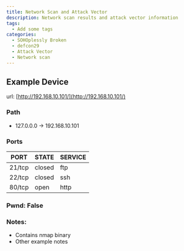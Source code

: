 ```yaml
---
title: Network Scan and Attack Vector
description: Network scan results and attack vector information
tags:
  - Add some tags
categories:
  - SOHOplessly Broken
  - defcon29
  - Attack Vector
  - Network scan
---
```


## Example Device

url: [http://192.168.10.101/](http://192.168.10.101/)

### Path

  - 127.0.0.0 -> 192.168.10.101

### Ports

PORT | STATE | SERVICE
--- | --- | ---
21/tcp | closed | ftp
22/tcp |closed | ssh
80/tcp | open | http

### Pwnd: False

### Notes:
  - Contains nmap binary
  - Other example notes
